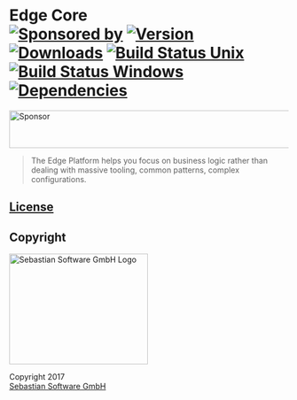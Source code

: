 # Edge Core <br/>[![Sponsored by][sponsor-img]][sponsor] [![Version][npm-version-img]][npm] [![Downloads][npm-downloads-img]][npm] [![Build Status Unix][travis-img]][travis] [![Build Status Windows][appveyor-img]][appveyor] [![Dependencies][deps-img]][deps]

<a target='_blank' rel='nofollow' href='https://app.codesponsor.io/link/Nehv39FW5U4NHEn7axuGx4CE/sebastian-software/edge-core'>  <img alt='Sponsor' width='888' height='68' src='https://app.codesponsor.io/embed/Nehv39FW5U4NHEn7axuGx4CE/sebastian-software/edge-core.svg' /></a>

[sponsor-img]: https://img.shields.io/badge/Sponsored%20by-Sebastian%20Software-692446.svg
[sponsor]: https://www.sebastian-software.de
[deps]: https://david-dm.org/sebastian-software/edge-core
[deps-img]: https://david-dm.org/sebastian-software/edge-core.svg
[npm]: https://www.npmjs.com/package/edge-core
[npm-downloads-img]: https://img.shields.io/npm/dm/edge-core.svg
[npm-version-img]: https://img.shields.io/npm/v/edge-core.svg
[travis-img]: https://img.shields.io/travis/sebastian-software/edge-core/master.svg?branch=master&label=unix%20build
[appveyor-img]: https://img.shields.io/appveyor/ci/swernerx/edge-core/master.svg?label=windows%20build
[travis]: https://travis-ci.org/sebastian-software/edge-core
[appveyor]: https://ci.appveyor.com/project/swernerx/edge-core/branch/master

> The Edge Platform helps you focus on business logic rather than dealing with massive tooling, common patterns, complex configurations.



## [License](license)

## Copyright

<img src="https://raw.githubusercontent.com/sebastian-software/readable-code/master/assets/sebastiansoftware.png" alt="Sebastian Software GmbH Logo" width="250" height="200"/>

Copyright 2017<br/>[Sebastian Software GmbH](http://www.sebastian-software.de)
